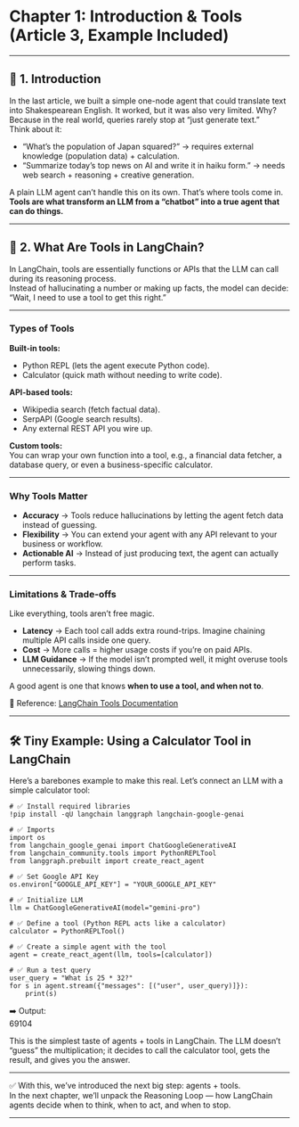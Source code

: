 
# Chapter 1: Introduction & Tools (Article 3, Example Included)
---

## 🔹 1. Introduction

In the last article, we built a simple one-node agent that could translate text into Shakespearean English. It worked, but it was also very limited. Why? Because in the real world, queries rarely stop at “just generate text.”  
Think about it:  
- “What’s the population of Japan squared?” → requires external knowledge (population data) + calculation.  
- “Summarize today’s top news on AI and write it in haiku form.” → needs web search + reasoning + creative generation.  

A plain LLM agent can’t handle this on its own. That’s where tools come in. **Tools are what transform an LLM from a “chatbot” into a true agent that can do things.**

---

## 🔹 2. What Are Tools in LangChain?

In LangChain, tools are essentially functions or APIs that the LLM can call during its reasoning process.  
Instead of hallucinating a number or making up facts, the model can decide:  
“Wait, I need to use a tool to get this right.”

---

### Types of Tools

**Built-in tools:**  
- Python REPL (lets the agent execute Python code).  
- Calculator (quick math without needing to write code).

**API-based tools:**  
- Wikipedia search (fetch factual data).  
- SerpAPI (Google search results).  
- Any external REST API you wire up.

**Custom tools:**  
You can wrap your own function into a tool, e.g., a financial data fetcher, a database query, or even a business-specific calculator.

---

### Why Tools Matter

- **Accuracy** → Tools reduce hallucinations by letting the agent fetch data instead of guessing.
- **Flexibility** → You can extend your agent with any API relevant to your business or workflow.
- **Actionable AI** → Instead of just producing text, the agent can actually perform tasks.

---

### Limitations & Trade-offs

Like everything, tools aren’t free magic.

- **Latency** → Each tool call adds extra round-trips. Imagine chaining multiple API calls inside one query.
- **Cost** → More calls = higher usage costs if you’re on paid APIs.
- **LLM Guidance** → If the model isn’t prompted well, it might overuse tools unnecessarily, slowing things down.

A good agent is one that knows **when to use a tool, and when not to**.

📖 Reference: [LangChain Tools Documentation](https://python.langchain.com/docs/integrations/tools/)

---

## 🛠️ Tiny Example: Using a Calculator Tool in LangChain

Here’s a barebones example to make this real. Let’s connect an LLM with a simple calculator tool:

```
# ✅ Install required libraries
!pip install -qU langchain langgraph langchain-google-genai

# ✅ Imports
import os
from langchain_google_genai import ChatGoogleGenerativeAI
from langchain_community.tools import PythonREPLTool
from langgraph.prebuilt import create_react_agent

# ✅ Set Google API Key
os.environ["GOOGLE_API_KEY"] = "YOUR_GOOGLE_API_KEY"

# ✅ Initialize LLM
llm = ChatGoogleGenerativeAI(model="gemini-pro")

# ✅ Define a tool (Python REPL acts like a calculator)
calculator = PythonREPLTool()

# ✅ Create a simple agent with the tool
agent = create_react_agent(llm, tools=[calculator])

# ✅ Run a test query
user_query = "What is 25 * 32?"
for s in agent.stream({"messages": [("user", user_query)]}):
    print(s)

```
➡️ Output:  
69104

This is the simplest taste of agents + tools in LangChain. The LLM doesn’t “guess” the multiplication; it decides to call the calculator tool, gets the result, and gives you the answer.

---

✅ With this, we’ve introduced the next big step: agents + tools.  
In the next chapter, we’ll unpack the Reasoning Loop — how LangChain agents decide when to think, when to act, and when to stop.

---

